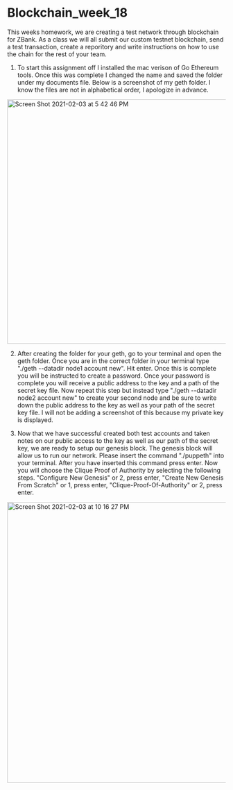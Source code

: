 # Blockchain_week_18
This weeks homework, we are creating a test network through blockchain for ZBank. As a class we will all submit our custom testnet blockchain, send a test transaction, create a reporitory and write instructions on how to use the chain for the rest of your team. 

1. To start this assignment off I installed the mac verison of Go Ethereum tools. Once this was complete I changed the name and saved the folder under my documents file. Below is a screenshot of my geth folder. I know the files are not in alphabetical order, I apologize in advance. 
<img width="563" alt="Screen Shot 2021-02-03 at 5 42 46 PM" src="https://user-images.githubusercontent.com/70147930/106819953-8f224b80-6648-11eb-9dbc-a63ca3d41346.png">

2. After creating the folder for your geth, go to your terminal and open the geth folder. Once you are in the correct folder in your terminal type "./geth --datadir node1 account new". Hit enter. Once this is complete you will be instructed to create a password. Once your password is complete you will receive a public address to the key and a path of the secret key file.  Now repeat this step but instead type "./geth --datadir node2 account new" to create your second node and be sure to write down the public address to the key as well as your path of the secret key file. I will not be adding a screenshot of this because my private key is displayed.

3. Now that we have successful created both test accounts and taken notes on our public access to the key as well as our path of the secret key, we are ready to setup our genesis block. The genesis block will allow us to run our network. Please insert the command "./puppeth" into your terminal. After you have inserted this command press enter. Now you will choose the Clique Proof of Authority by selecting the following steps. "Configure New Genesis" or 2, press enter, "Create New Genesis From Scratch" or 1, press enter, "Clique-Proof-Of-Authority" or 2, press enter. 
<img width="647" alt="Screen Shot 2021-02-03 at 10 16 27 PM" src="https://user-images.githubusercontent.com/70147930/106840140-8abc5980-666d-11eb-8e20-7e1419256be6.png">


